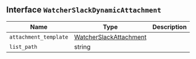 ## Interface `WatcherSlackDynamicAttachment`

| Name | Type | Description |
| - | - | - |
| `attachment_template` | [WatcherSlackAttachment](./WatcherSlackAttachment.md) | &nbsp; |
| `list_path` | string | &nbsp; |
